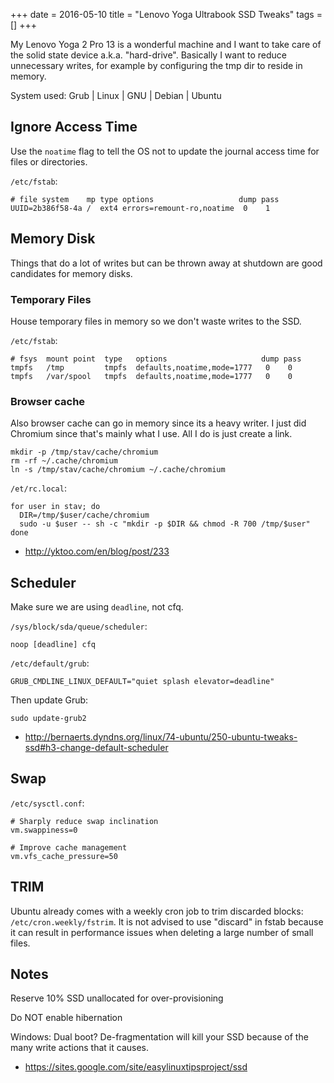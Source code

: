 +++
date = 2016-05-10
title = "Lenovo Yoga Ultrabook SSD Tweaks"
tags = []
+++

My Lenovo Yoga 2 Pro 13 is a wonderful machine and I want to take care of the
solid state device a.k.a. "hard-drive".  Basically I want to reduce unnecessary
writes, for example by configuring the tmp dir to reside in memory.

System used: Grub | Linux | GNU | Debian | Ubuntu

## Ignore Access Time

Use the `noatime` flag to tell the OS not to update the journal access time for
files or directories.

`/etc/fstab`:

    # file system    mp type options                   dump pass
    UUID=2b386f58-4a /  ext4 errors=remount-ro,noatime  0    1

## Memory Disk

Things that do a lot of writes but can be thrown away at shutdown are good
candidates for memory disks.

### Temporary Files

House temporary files in memory so we don't waste writes to the SSD.

`/etc/fstab`:

    # fsys  mount point  type   options                     dump pass
    tmpfs   /tmp         tmpfs  defaults,noatime,mode=1777   0    0
    tmpfs   /var/spool   tmpfs  defaults,noatime,mode=1777   0    0

### Browser cache

Also browser cache can go in memory since its a heavy writer.  I just did
Chromium since that's mainly what I use.  All I do is just create a link.

    mkdir -p /tmp/stav/cache/chromium
    rm -rf ~/.cache/chromium
    ln -s /tmp/stav/cache/chromium ~/.cache/chromium

`/et/rc.local`:

    for user in stav; do
      DIR=/tmp/$user/cache/chromium
      sudo -u $user -- sh -c "mkdir -p $DIR && chmod -R 700 /tmp/$user"
    done

* http://yktoo.com/en/blog/post/233

## Scheduler

Make sure we are using `deadline`, not cfq.

`/sys/block/sda/queue/scheduler`:

    noop [deadline] cfq

`/etc/default/grub`:

    GRUB_CMDLINE_LINUX_DEFAULT="quiet splash elevator=deadline"

Then update Grub:

    sudo update-grub2

* http://bernaerts.dyndns.org/linux/74-ubuntu/250-ubuntu-tweaks-ssd#h3-change-default-scheduler

## Swap

`/etc/sysctl.conf`:

    # Sharply reduce swap inclination
    vm.swappiness=0

    # Improve cache management
    vm.vfs_cache_pressure=50

## TRIM

Ubuntu already comes with a weekly cron job to trim discarded blocks:
`/etc/cron.weekly/fstrim`.  It is not advised to use "discard" in fstab because
it can result in performance issues when deleting a large number of small files.

## Notes

Reserve 10% SSD unallocated for over-provisioning

Do NOT enable hibernation

Windows: Dual boot? De-fragmentation will kill your SSD because of the many
write actions that it causes.

* https://sites.google.com/site/easylinuxtipsproject/ssd

